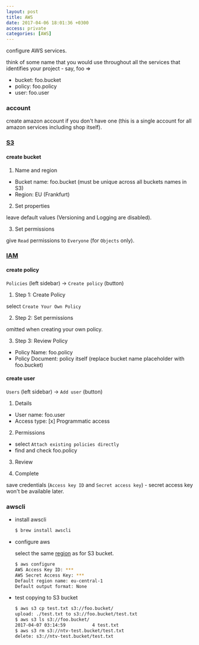 ```yaml
---
layout: post
title: AWS
date: 2017-04-06 18:01:36 +0300
access: private
categories: [AWS]
---
```


configure AWS services.

<!-- more -->

think of some name that you would use throughout all the services that
identifies your project - say, foo =>

- bucket: foo.bucket
- policy: foo.policy
- user: foo.user

### account

create amazon account if you don't have one
(this is a single account for all amazon services including shop itself).

### [S3](https://console.aws.amazon.com/s3/home?region=us-west-2)

#### create bucket

1) Name and region

- Bucket name: foo.bucket (must be unique across all buckets names in S3)
- Region: EU (Frankfurt)

2) Set properties

leave default values (Versioning and Logging are disabled).

3) Set permissions

give `Read` permissions to `Everyone` (for `Objects` only).

### [IAM](https://console.aws.amazon.com/iam/home?region=us-west-2)

#### create policy

`Policies` (left sidebar) -> `Create policy` (button)

1) Step 1: Create Policy

select `Create Your Own Policy`

2) Step 2: Set permissions

omitted when creating your own policy.

3) Step 3: Review Policy

- Policy Name: foo.policy
- Policy Document: policy itself (replace bucket name placeholder with foo.bucket)

#### create user

`Users` (left sidebar) -> `Add user` (button)

1) Details

- User name: foo.user
- Access type: [x] Programmatic access

2) Permissions

- select `Attach existing policies directly`
- find and check foo.policy

3) Review

4) Complete

save credentials (`Access key ID` and `Secret access key`) -
secret access key won't be available later.

### awscli

- install awscli

  ```sh
  $ brew install awscli
  ```

- configure aws

  select the same [region](http://docs.aws.amazon.com/general/latest/gr/rande.html)
  as for S3 bucket.

  ```sh
  $ aws configure
  AWS Access Key ID: ***
  AWS Secret Access Key: ***
  Default region name: eu-central-1
  Default output format: None
  ```

- test copying to S3 bucket

  ```sh
  $ aws s3 cp test.txt s3://foo.bucket/
  upload: ./test.txt to s3://foo.bucket/test.txt
  $ aws s3 ls s3://foo.bucket/
  2017-04-07 03:14:59          4 test.txt
  $ aws s3 rm s3://ntv-test.bucket/test.txt
  delete: s3://ntv-test.bucket/test.txt
  ```
